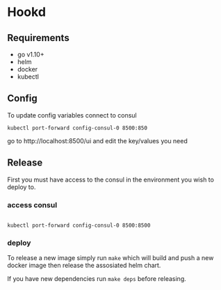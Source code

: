# Hookd

## Requirements

* go v1.10+
* helm
* docker
* kubectl

## Config

To update config variables connect to consul

```
kubectl port-forward config-consul-0 8500:850
```

go to http://localhost:8500/ui and edit the key/values you need


## Release

First you must have access to the consul in the environment you wish to deploy to.

### access consul

```

kubectl port-forward config-consul-0 8500:8500

```

### deploy

To release a new image simply run `make` which will build and push a new docker image then release the assosiated helm chart.

If you have new dependencies run `make deps` before releasing.
